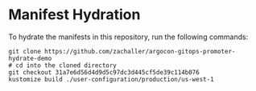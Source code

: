 # Manifest Hydration

To hydrate the manifests in this repository, run the following commands:

```shell
git clone https://github.com/zachaller/argocon-gitops-promoter-hydrate-demo
# cd into the cloned directory
git checkout 31a7e6d56d4d9d5c97dc3d445cf5de39c114b076
kustomize build ./user-configuration/production/us-west-1
```
